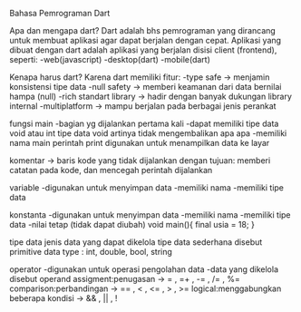 Bahasa Pemrograman Dart

Apa dan mengapa dart?
Dart adalah bhs pemrograman yang dirancang untuk membuat aplikasi agar dapat berjalan dengan cepat.
Aplikasi yang dibuat dengan dart adalah aplikasi yang berjalan disisi client (frontend), seperti:
-web(javascript)
-desktop(dart)
-mobile(dart)

Kenapa harus dart?
Karena dart memiliki fitur:
-type safe -> menjamin konsistensi tipe data
-null safety -> memberi keamanan dari data bernilai hampa (null)
-rich standart library -> hadir dengan banyak dukungan library internal
-multiplatform -> mampu berjalan pada berbagai jenis perankat

fungsi main
-bagian yg dijalankan pertama kali
-dapat memiliki tipe data void atau int 
tipe data void artinya tidak mengembalikan apa apa
-memiliki nama main
perintah print digunakan untuk menampilkan data ke layar

komentar -> baris kode yang tidak dijalankan dengan tujuan:
memberi catatan pada kode, dan mencegah perintah dijalankan 

variable
-digunakan untuk menyimpan data
-memiliki nama
-memiliki tipe data

konstanta
-digunakan untuk menyimpan data 
-memiliki nama
-memiliki tipe data
-nilai tetap (tidak dapat diubah)
void main(){
	final usia = 18;
}

tipe data
jenis data yang dapat dikelola
tipe data sederhana disebut primitive data type : int, double, bool, string


operator
-digunakan untuk operasi pengolahan data
-data yang dikelola disebut operand
assigment:penugasan -> = , =+ , -= , /= , %=
comparison:perbandingan -> == , < , <= , > , >=
logical:menggabungkan beberapa kondisi -> && , || , !
